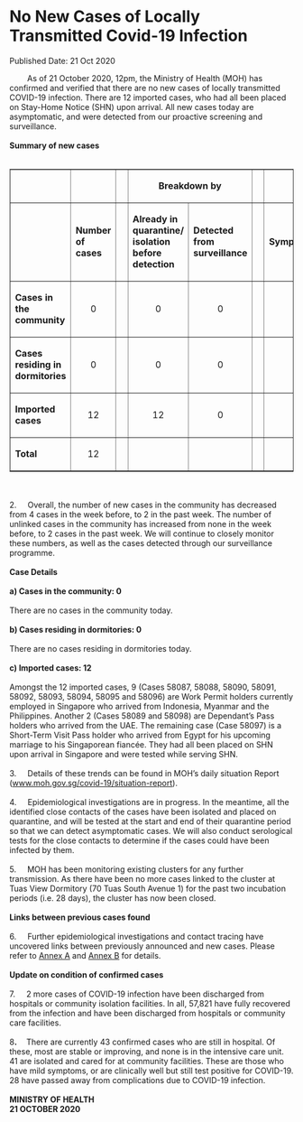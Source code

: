 <html>
    <meta http-equiv="Content-Type" content="text/html; charset=utf-8"/>
    <meta charset="utf-8"/>
    <title>No New Cases of Locally Transmitted Covid-19 Infection </title>
    <body><h1>No New Cases of Locally Transmitted Covid-19 Infection </h1>
    <p>Published Date: 21 Oct 2020</p> &nbsp; &nbsp; &nbsp; &nbsp;&nbsp;As of 21 October 2020, 12pm, the Ministry of Health (MOH) has confirmed and verified that there are no new cases of locally transmitted COVID-19 infection. There are 12 imported cases, who had all been placed on Stay-Home Notice (SHN) upon arrival. All new cases today are asymptomatic, and were detected from our proactive screening and surveillance.&nbsp;&nbsp;<br><br><strong>Summary of new cases</strong><br><div><br></div><table border="1" cellspacing="0" cellpadding="0" width="605"> <tbody><tr> <td width="129"> <p align="right">&nbsp;</p> </td> <td width="60"> <p>&nbsp;</p> </td> <td width="16" valign="top"> <p>&nbsp;</p> </td> <td width="192" colspan="2"> <p align="center"><strong>Breakdown by</strong></p> </td> <td width="16" valign="top"> <p>&nbsp;</p> </td> <td width="192" colspan="2"> <p align="center"><strong>Breakdown by</strong></p> </td> </tr> <tr> <td width="129"> <p align="right">&nbsp;</p> </td> <td width="60"> <p><strong>Number of cases</strong></p> </td> <td width="16" valign="top"> <p>&nbsp;</p> </td> <td width="96"> <p><strong>Already in quarantine/ isolation before detection</strong></p> </td> <td width="96"> <p><strong>Detected from surveillance</strong></p> </td> <td width="16" valign="top"> <p>&nbsp;</p> </td> <td width="96"> <p><strong>Symptomatic</strong></p> </td> <td width="96"> <p><strong>Asymptomatic</strong></p> </td> </tr> <tr> <td width="129"> <p><strong>Cases in the community</strong></p> </td> <td width="60"> <p align="center">0</p> </td> <td width="16" valign="top"> <p align="center">&nbsp;</p> </td> <td width="96"> <p align="center">0</p> </td> <td width="96"> <p align="center">0</p> </td> <td width="16" valign="top"> <p align="center">&nbsp;</p> </td> <td width="96"> <p align="center">0</p> </td> <td width="96"> <p align="center">0</p> </td> </tr> <tr> <td width="129"> <p><strong>Cases residing in dormitories</strong></p> </td> <td width="60"> <p align="center">0</p> </td> <td width="16" valign="top"> <p align="center">&nbsp;</p> </td> <td width="96"> <p align="center">0</p> </td> <td width="96"> <p align="center">0</p> </td> <td width="16" valign="top"> <p align="center">&nbsp;</p> </td> <td width="96"> <p align="center">0</p> </td> <td width="96"> <p align="center">0</p> </td> </tr> <tr> <td width="129"> <p><strong>Imported cases</strong></p> </td> <td width="60"> <p align="center">12</p> </td> <td width="16" valign="top"> <p align="center">&nbsp;</p> </td> <td width="96"> <p align="center">12</p> </td> <td width="96"> <p align="center">0</p> </td> <td width="16" valign="top"> <p align="center">&nbsp;</p> </td> <td width="96"> <p align="center">0</p> </td> <td width="96"> <p align="center">12</p> </td> </tr> <tr> <td width="129"> <p><strong>Total</strong></p> </td> <td width="60"> <p align="center">12</p> </td> <td width="16" valign="top"> <p align="center">&nbsp;</p> </td> <td width="96"> <p align="center">&nbsp;</p> </td> <td width="96"> <p align="center">&nbsp;</p> </td> <td width="16" valign="top"> <p align="center">&nbsp;</p> </td> <td width="96"> <p align="center">&nbsp;</p> </td> <td width="96"> <p align="center">&nbsp;</p> </td> </tr> </tbody></table><br><br>2.&nbsp; &nbsp; &nbsp;Overall, the number of new cases in the community has decreased from 4 cases in the week before, to 2 in the past week. The number of unlinked cases in the community has increased from none in the week before, to 2 cases in the past week. We will continue to closely monitor these numbers, as well as the cases detected through our surveillance programme.<br><br><strong>Case Details</strong><br><br><strong>a) Cases in the community: 0&nbsp;</strong><br><br>There are no cases in the community today.<br><br><strong>b) Cases residing in dormitories: 0<br></strong><br>There are no cases residing in dormitories today.&nbsp;<br><br><strong>c) Imported cases: 12</strong><br><br>Amongst the 12 imported cases, 9 (Cases 58087, 58088, 58090, 58091, 58092, 58093, 58094, 58095 and 58096) are Work Permit holders currently employed in Singapore who arrived from Indonesia, Myanmar and the Philippines. Another 2 (Cases 58089 and 58098) are Dependant’s Pass holders who arrived from the UAE. The remaining case (Case 58097) is a Short-Term Visit Pass holder who arrived from Egypt for his upcoming marriage to his Singaporean fiancée. They had all been placed on SHN upon arrival in Singapore and were tested while serving SHN.&nbsp;<br><br>3.&nbsp; &nbsp; &nbsp;Details of these trends can be found in MOH’s daily situation Report (<a href="http://www.moh.gov.sg/covid-19/situation-report" title="" class="" target="">www.moh.gov.sg/covid-19/situation-report</a>).<br><br>4.&nbsp; &nbsp; &nbsp;Epidemiological investigations are in progress. In the meantime, all the identified close contacts of the cases have been isolated and placed on quarantine, and will be tested at the start and end of their quarantine period so that we can detect asymptomatic cases. We will also conduct serological tests for the close contacts to determine if the cases could have been infected by them.&nbsp;<br><br>5.&nbsp; &nbsp; &nbsp;MOH has been monitoring existing clusters for any further transmission. As there have been no more cases linked to the cluster at Tuas View Dormitory (70 Tuas South Avenue 1) for the past two incubation periods (i.e. 28 days), the cluster has now been closed.<br><br><strong>Links between previous cases found</strong><br><br>6.&nbsp; &nbsp; &nbsp;Further epidemiological investigations and contact tracing have uncovered links between previously announced and new cases. Please refer to <span style="text-decoration: underline;"><a href="/docs/librariesprovider5/pressroom/press-releases/annex-aa8241cc4eec14c648fd5f619bf418df3.pdf?sfvrsn=7c429069_0" title="Annex A">Annex A</a></span> and <span style="text-decoration: underline;"><a href="/docs/librariesprovider5/pressroom/press-releases/annex-bca871b2786684bdf9b660010a6e897ed.pdf?sfvrsn=b3af94c6_0" title="Annex B">Annex B</a></span> for details.&nbsp;<br><br><strong>Update on condition of confirmed cases<br></strong><br>7.&nbsp; &nbsp; &nbsp;2 more cases of COVID-19 infection have been discharged from hospitals or community isolation facilities. In all, 57,821 have fully recovered from the infection and have been discharged from hospitals or community care facilities.&nbsp;<br><br>8<strong>.&nbsp; &nbsp; &nbsp;</strong>There are currently 43 confirmed cases who are still in hospital. Of these, most are stable or improving, and none is in the intensive care unit. 41 are isolated and cared for at community facilities. These are those who have mild symptoms, or are clinically well but still test positive for COVID-19. 28 have passed away from complications due to COVID-19 infection.&nbsp;<br><br><strong>MINISTRY OF HEALTH<br>21 OCTOBER 2020<br></strong><div><br></div><br></body>
</html>